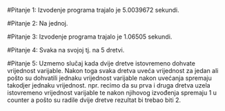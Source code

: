 ﻿#Pitanje 1: 
Izvodenje programa trajalo je 5.0039672 sekundi.

#Pitanje 2: 
Na jednoj. 

#Pitanje 3: Izvodenje programa trajalo je 1.06505 sekundi. 

#Pitanje 4: 
Svaka na svojoj tj. na 5 dretvi. 

#Pitanje 5: 
Uzmemo slučaj kada dvije dretve istovremeno dohvate vrijednost varijable. Nakon toga svaka dretva uveća vrijednost za 
jedan ali pošto su dohvatili jednaku vrijednost varijable nakon uvećanja spremaju takodjer jednaku vrijednost. npr. recimo da su prva i druga 
dretva uzela istovremeno vrijednost varijable te nakon njihovog izvođenja spremaju 1 u counter a pošto su radile dvije dretve rezultat bi trebao biti 2.
